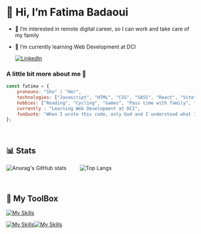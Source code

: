 # 👋 Hi, I’m Fatima Badaoui
- 👀 I’m interested in remote digital career, so I can work and take care of my family 
- 🌱 I’m currently learning Web Development at DCI
  
  [![LinkedIn](https://img.shields.io/badge/LinkedIn-0077B5?style=for-the-badge&logo=linkedin&logoColor=white)](https://www.linkedin.com/in/fatima-badaoui/)

### A little bit more about me 🧐
```javascript
const fatima = {
    pronouns: "She" | "Her",
    technologies: ["Javascript", "HTML", "CSS", "SASS", "React", "Vite", "Express"],
    hobbies: ["Reading", "Cycling", "Games", "Pass time with family", "Movies", "Anime/Manga", "Drawing"],
    currently : "Learning Web Development at DCI",
    funQuote: "When I wrote this code, only God and I understood what I did. Now only God knows."
};
```
<br/>

## 📊 Stats
 

![Anurag's GitHub stats](https://github-readme-stats.vercel.app/api?username=FatimaBadaoui&show_icons=true&theme=tokyonight) &emsp;&emsp; ![Top Langs](https://github-readme-stats.vercel.app/api/top-langs/?username=FatimaBadaoui&layout=compact)

<br/>

## 🧰 My ToolBox
[![My Skills](https://skillicons.dev/icons?i=js,html,css,sass,bootstrap,tailwind,react,styledcomponents,vite,vscode,git,github,nodejs,npm,mongodb,express,postman,ts,md,nextjs,threejs,linux,figma,notion,java,androidstudio,kotlin)](https://skillicons.dev)

<!---
icons:
https://github.com/tandpfun/skill-icons#readme
--->
[![My Skills](https://simpleskill.icons.workers.dev/svg?i=reactrouter,prettier,.env,axios,canva,trello,excalidraw,stackoverflow)](https://simpleskill.icons.workers.dev/svg)[![My Skills](https://simpleskill.icons.workers.dev/svg?i=json,jsonwebtokens,expo,vercel,mdnwebdocs,notion&theme=dark)](https://simpleskill.icons.workers.dev/svg)

<!-- 
simple icons:
https://github.com/irfaan008/simple-skill-icons
--->

<!---
FatimaBadaoui/FatimaBadaoui is a ✨ special ✨ repository because its `README.md` (this file) appears on your GitHub profile.
You can click the Preview link to take a look at your changes.
--->
